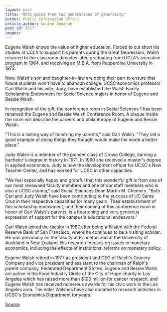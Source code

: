 ```yaml
---
layout: post
title: "UCSC gains from two generations of generosity"
author: Public Information Office
article_author: Louise Donahue
post_id: 5217
images:
---
```


<p>
  Eugene Walsh knows the value of higher education. Forced to cut short his studies at UCLA to support his parents during the Great Depression, Walsh returned to the classroom decades later, graduating from UCLA's executive program in 1964, and receiving an M.B.A. from Pepperdine University in 1972.
</p>
<p>
  Now, Walsh's son and daughter-in-law are doing their part to ensure that future students won't have to abandon college. UCSC economics professor Carl Walsh and his wife, Judy, have established the Walsh Family Scholarship Endowment for Social Science majors in honor of Eugene and Bessie Walsh.<br>
</p>
<p>
  In recognition of the gift, the conference room in Social Sciences 1 has been renamed the Eugene and Bessie Walsh Conference Room. A plaque inside the room will describe the careers and philanthropy of Eugene and Bessie Walsh.<br>
</p>
<p>
  "This is a lasting way of honoring my parents," said Carl Walsh. "They set a good example of doing things they thought would make the world a better place."<br>
</p>
<p>
  Judy Walsh is a member of the pioneer class of Crown College, earning a bachelor's degree in history in 1971. In 1990 she received a master's degree in applied economics. Judy is now the development officer for UCSC's New Teacher Center, and has worked for UCSC in other capacities.<br>
</p>
<p>
  "We feel especially happy and grateful that this wonderful gift is from one of our most renowned faculty members and one of our staff members who is also a UCSC alumna," said Social Sciences Dean Martin M. Chemers. "Both Carl and Judy Walsh have been contributing to the success of UC Santa Cruz in their respective capacities for many years. Their establishment of this scholarship endowment, and their naming of this conference room in honor of Carl Walsh's parents, is a heartening and very generous expression of support for the campus's educational endeavors."<br>
</p>
<p>
  Carl Walsh joined the faculty in 1987 after being affiliated with the Federal Reserve Bank of San Francisco, where he continues to be a visiting scholar. He was previously on the faculty at Princeton and at the University of Auckland in New Zealand. His research focuses on issues in monetary economics, including the effects of institutional reforms on monetary policy.<br>
</p>
<p>
  Eugene Walsh retired in 1977 as president and CEO of Ralph's Grocery Company and vice president and assistant to the chairman of Ralph's parent company, Federated Department Stores. Eugene and Bessie Walsh are active in the Food Industry Circle of the City of Hope charity in Los Angeles which has raised more than $100 million for cancer research, and Eugene Walsh has received numerous awards for his civic work in the Los Angeles area. The elder Walshes have also donated to research activities in UCSC's Economics Department for years.
</p>
<p><a href="http://www1.ucsc.edu/currents/03-04/12-08/CURRENTS%20ONLINE/03-04/11-17/walsh_endowment.html" title="Permalink to walsh_endowment">Source</a></p>
